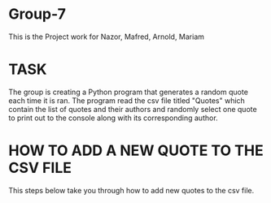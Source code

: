 # Group-7
This is the Project work for Nazor, Mafred, Arnold, Mariam

# TASK
The group is creating a Python program that generates a random quote each time it is ran. The program read the csv file titled "Quotes" which contain the list of quotes and their authors and randomly select one quote to print out to the console along with its corresponding author.


# HOW TO ADD A NEW QUOTE TO THE CSV FILE
This steps below take you through how to add new quotes to the csv file.

